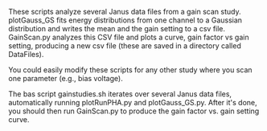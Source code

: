 These scripts analyze several Janus data files from a gain scan study. plotGauss_GS fits
energy distributions from one channel to a Gaussian distribution and writes the mean and
the gain setting to a csv file. GainScan.py analyzes this CSV file and plots a curve, gain
factor vs gain setting, producing a new csv file (these are saved in a directory called
DataFiles).

You could easily modify these scripts for any other study where you scan one parameter (e.g.,
bias voltage).

The bas script gainstudies.sh iterates over several Janus data files, automatically running
plotRunPHA.py and plotGauss_GS.py. After it's done, you should then run GainScan.py to
produce the gain factor vs. gain setting curve.